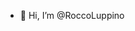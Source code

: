 - 👋 Hi, I’m @RoccoLuppino

<!---
RoccoLuppino/RoccoLuppino is a ✨ special ✨ repository because its `README.md` (this file) appears on your GitHub profile.
You can click the Preview link to take a look at your changes.
--->
